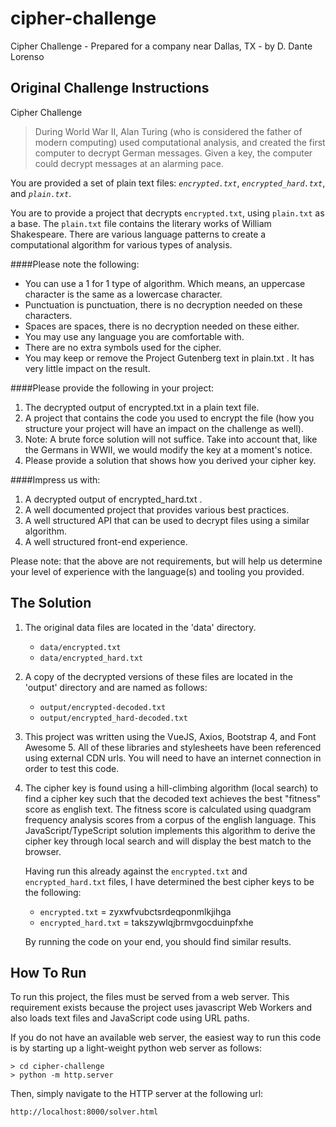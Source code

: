 # cipher-challenge

Cipher Challenge - Prepared for a company near Dallas, TX - by D. Dante Lorenso

## Original Challenge Instructions

Cipher Challenge

> During World War II, Alan Turing (who is considered the father of modern computing) used computational analysis, and created
the first computer to decrypt German messages. Given a key, the computer could decrypt messages at an alarming pace.

You are provided a set of plain text files: *`encrypted.txt`*, *`encrypted_hard.txt`*, and *`plain.txt`*.

You are to provide a project that decrypts `encrypted.txt`, using `plain.txt` as a base. The `plain.txt` file
contains the literary works of William Shakespeare. There are various language patterns to create a 
computational algorithm for various types of analysis.

####Please note the following:

- You can use a 1 for 1 type of algorithm. Which means, an uppercase character is the same as a lowercase character.
- Punctuation is punctuation, there is no decryption needed on these characters.
- Spaces are spaces, there is no decryption needed on these either.
- You may use any language you are comfortable with.
- There are no extra symbols used for the cipher.
- You may keep or remove the Project Gutenberg text in plain.txt . It has very little impact on the result.

####Please provide the following in your project:

1. The decrypted output of encrypted.txt in a plain text file.
2. A project that contains the code you used to encrypt the file (how you structure your project will have an impact on the challenge as well).
3. Note: A brute force solution will not suffice. Take into account that, like the Germans in WWII, we would modify the key at a moment's notice.
4. Please provide a solution that shows how you derived your cipher key.

####Impress us with:

1. A decrypted output of encrypted_hard.txt .
2. A well documented project that provides various best practices.
3. A well structured API that can be used to decrypt files using a similar algorithm.
4. A well structured front-end experience.

Please note: that the above are not requirements, but will help us determine your level of experience with the language(s) and tooling you provided.

## The Solution

1. The original data files are located in the 'data' directory.
   * `data/encrypted.txt`
   * `data/encrypted_hard.txt`

2. A copy of the decrypted versions of these files are located in the 'output' directory and are named as follows:
	- `output/encrypted-decoded.txt`
	- `output/encrypted_hard-decoded.txt`

3. This project was written using the VueJS, Axios, Bootstrap 4, and Font Awesome 5.  All of these libraries and 
stylesheets have been referenced using external CDN urls.  You will need to have an internet connection in order
to test this code.

4. The cipher key is found using a hill-climbing algorithm (local search) to find a cipher key such that the decoded text achieves the
best "fitness" score as english text.  The fitness score is calculated using quadgram frequency analysis scores from a corpus of
the english language.  This JavaScript/TypeScript solution implements this algorithm to derive the cipher key through local search
and will display the best match to the browser.

	Having run this already against the `encrypted.txt` and `encrypted_hard.txt` files, I have determined the best cipher keys to be
the following:

   - `encrypted.txt` = zyxwfvubctsrdeqponmlkjihga
   - `encrypted_hard.txt` = takszywlqjbrmvgocduinpfxhe

   By running the code on your end, you should find similar results.

## How To Run

To run this project, the files must be served from a web server.  This requirement exists because
the project uses javascript Web Workers and also loads text files and JavaScript code using URL
paths.

If you do not have an available web server, the easiest way to run this code is by starting up a
light-weight python web server as follows:

	> cd cipher-challenge
	> python -m http.server

Then, simply navigate to the HTTP server at the following url:

	http://localhost:8000/solver.html
